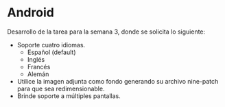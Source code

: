 # Android

Desarrollo de la tarea para la semana 3, donde se solicita lo siguiente:

* Soporte cuatro idiomas.
  * Español (default)
  * Inglés
  * Francés
  * Alemán
* Utilice la imagen adjunta como fondo generando su archivo nine-patch para que sea redimensionable.
* Brinde soporte a múltiples pantallas.

